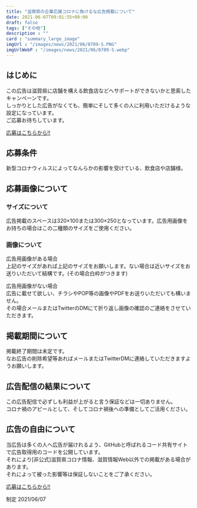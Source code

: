 ```yaml
---
title: "滋賀県の企業応援コロナに負けるな広告掲載について"
date: 2021-06-07T09:01:55+09:00
draft: false
tags: ["その他"]
description : ""
card : "summary_large_image"
imgUrl : "/images/news/2021/06/0709-S.PNG"
imgUrlWebP : "/images/news/2021/06/0709-S.webp"
---
```

## はじめに
この広告は滋賀県に店舗を構える飲食店などへサポートができないかと思索したキャンペーンです。  
しっかりとした広告がなくても、簡単にそして多くの人に利用いただけるような設定になっています。  
ご応募お待ちしています。

[応募はこちらから!!](https://forms.gle/cUA3jZ6hoz6Q8Tta6)

## 応募条件
新型コロナウィルスによってなんらかの影響を受けている、飲食店や店舗様。

## 応募画像について
### サイズについて
広告掲載のスペースは320×100または300×250となっています。広告用画像をお持ちの場合はこの二種類のサイズをご使用ください。  

### 画像について
広告用画像がある場合  
上記のサイズがあれば上記のサイズをお願いします。ない場合は近いサイズをお送りいただいて結構です。(その場合白枠がつきます)

広告用画像がない場合  
広告に載せて欲しい、チラシやPOP等の画像やPDFをお送りいただいても構いません。  
その場合メールまたはTwitterのDMにて折り返し画像の確認のご連絡をさせていただきます。

## 掲載期間について
掲載終了期間は未定です。  
なお広告の削除希望等あればメールまたはTwitterDMに連絡していただきますようお願いします。

## 広告配信の結果について
この広告配信で必ずしも利益が上がると言う保証などは一切ありません。  
コロナ禍のアピールとして、そしてコロナ禍後への準備としてご活用ください。

## 広告の自由について
当広告は多くの人へ広告が届けれるよう、GitHubと呼ばれるコード共有サイトで広告取得用のコードを公開しています。  
それにより[非公式]滋賀県コロナ情報、滋賀情報Web以外での掲載がある場合があります。  
それによって被った影響等は保証しないことをご了承ください。

[応募はこちらから!!](https://forms.gle/cUA3jZ6hoz6Q8Tta6)


制定 2021/06/07